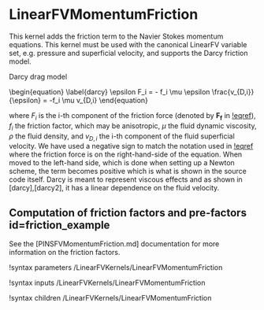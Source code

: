 # LinearFVMomentumFriction

This kernel adds the friction term to the Navier Stokes momentum
equations. This kernel must be used with the canonical LinearFV variable set,
e.g. pressure and superficial velocity, and supports the Darcy friction model.


Darcy drag model

\begin{equation}
\label{darcy}
\epsilon F_i = - f_i \mu \epsilon \frac{v_{D,i}}{\epsilon} = -f_i \mu v_{D,i}
\end{equation}

where $F_i$ is the i-th component of the friction force (denoted by
$\mathbf{F_f}$ in [!eqref](LinearFV.md#eq:LinearFV_mom)), $f_i$ the friction factor,
which may be anisotropic, $\mu$ the fluid dynamic viscosity, $\rho$ the fluid density,
and $v_{D,i}$ the i-th component of the fluid superficial velocity.
We have used a negative sign to match the notation
used in [!eqref](LinearFV.md#eq:LinearFV_mom) where the friction force is on the
right-hand-side of the equation. When moved to the left-hand side, which is done
when setting up a Newton scheme, the term becomes positive which is what is
shown in the source code itself. Darcy is meant to represent viscous
effects and as shown in [darcy],[darcy2], it has a linear dependence on the fluid
velocity.

## Computation of friction factors and pre-factors id=friction_example

See the [PINSFVMomentumFriction.md] documentation for more information on the friction factors.

!syntax parameters /LinearFVKernels/LinearFVMomentumFriction

!syntax inputs /LinearFVKernels/LinearFVMomentumFriction

!syntax children /LinearFVKernels/LinearFVMomentumFriction
